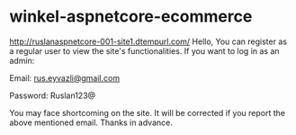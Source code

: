 # winkel-aspnetcore-ecommerce

http://ruslanaspnetcore-001-site1.dtempurl.com/
Hello, You can register as a regular user to view the site's functionalities. If you want to log in as an admin:

Email: rus.eyvazli@gmail.com

Password: Ruslan123@

You may face shortcoming on the site. It will be corrected if you report the above mentioned email. Thanks in advance.
